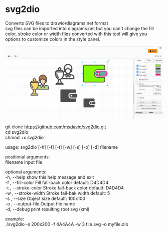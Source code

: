 # svg2dio
Converts SVG files to drawio/diagrams.net format  
svg files can be imported into diagrams.net but you can't change the fill color, stroke color or width
files converted with this tool will give you options to customize colors in the style panel.

![screenshot](https://github.com/msdavid/svg2dio/blob/main/img/screenshot.png)


git clone https://github.com/msdavid/svg2dio.git  
cd svg2dio  
chmod +x svg2dio  

usage: svg2dio [-h] [-f] [-t] [-w] [-s] [-o] [-d] filename

positional arguments:  
  filename              input file  

optional arguments:  
  -h, --help            show this help message and exit  
  -f , --fill-color     Fill fall-back color default: D4D4D4  
  -t , --stroke-color   Stroke fall-back color default: D4D4D4  
  -w , --stroke-width   Stroke fall-bak width default: 5  
  -s , --size           Object size default: 100x100  
  -o , --output-file    Output file name  
  -d, --debug           print resulting root svg (xml)  


example:   
./svg2dio -s 200x200 -f 4A4A4A -w 3 file.svg -o myfile.dio  


